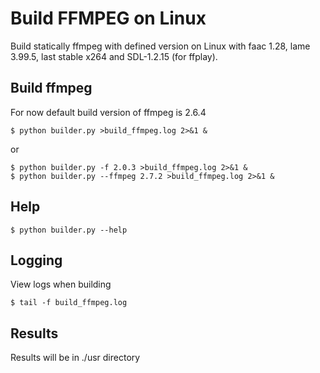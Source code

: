 Build FFMPEG on Linux
=====================

Build statically ffmpeg with defined version on Linux with faac 1.28, lame 3.99.5, last stable x264 and SDL-1.2.15 (for ffplay).

Build ffmpeg
------------

For now default build version of ffmpeg is 2.6.4

    $ python builder.py >build_ffmpeg.log 2>&1 &

or

    $ python builder.py -f 2.0.3 >build_ffmpeg.log 2>&1 &
    $ python builder.py --ffmpeg 2.7.2 >build_ffmpeg.log 2>&1 &

Help
----

    $ python builder.py --help

Logging
-------

View logs when building

    $ tail -f build_ffmpeg.log

Results
-------

Results will be in ./usr directory
